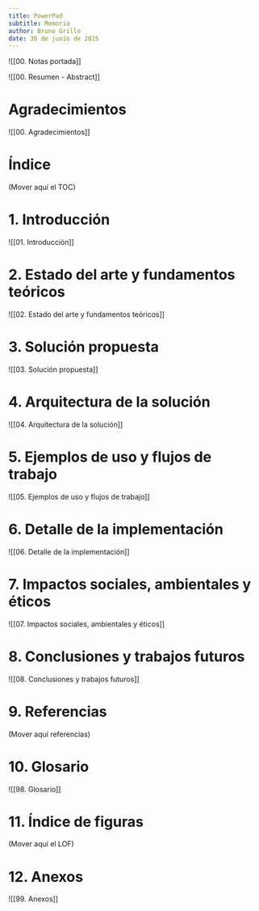 ```yaml
---
title: PowerPad
subtitle: Memoria
author: Bruno Grillo
date: 30 de junio de 2025
---
```

![[00. Notas portada]]

![[00. Resumen - Abstract]]

# Agradecimientos
![[00. Agradecimientos]]

# Índice
(Mover aquí el TOC)

# 1. Introducción
![[01. Introducción]]

# 2. Estado del arte y fundamentos teóricos
![[02. Estado del arte y fundamentos teóricos]]

# 3. Solución propuesta
![[03. Solución propuesta]]

# 4. Arquitectura de la solución
![[04. Arquitectura de la solución]]

# 5. Ejemplos de uso y flujos de trabajo
![[05. Ejemplos de uso y flujos de trabajo]]

# 6. Detalle de la implementación
![[06. Detalle de la implementación]]

# 7. Impactos sociales, ambientales y éticos
![[07. Impactos sociales, ambientales y éticos]]

# 8. Conclusiones y trabajos futuros
![[08. Conclusiones y trabajos futuros]]

# 9. Referencias
(Mover aquí referencias)

# 10. Glosario
![[98. Glosario]]

# 11. Índice de figuras
(Mover aquí el LOF)

# 12. Anexos
![[99. Anexos]]